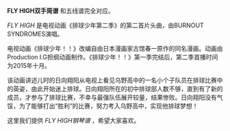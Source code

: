 

**FLY HIGH双手简谱** 和五线谱完全对应。

_FLY HIGH_ 是电视动画《排球少年第二季》的第二首片头曲，由BURNOUT SYNDROMES演唱。

电视动画《排球少年！！》改编自由日本漫画家古馆春一原作的同名漫画。动画由Production
I.G担纲动画制作。《排球少年！！》第一季完结后，第二季首播时间为2015年十月。

该动画讲述儿时的日向翔阳从电视上看见乌野高中的一名小个子队员在排球比赛中的英姿，由此开始迷上排球。日向翔阳所在的初中排球部人数不够，直到有了新的成员，才参与了排球比赛，不幸与最强队伍展开较量，结果惨败。日向翔阳没有气馁，为了能够打出“胜利”的比赛，努力考入乌野高中，实现他排球梦想！

这里我们提供 _FLY HIGH钢琴谱_ ，希望大家喜欢。

